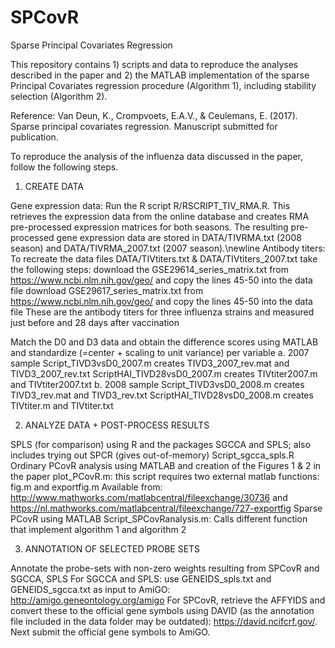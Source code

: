 # SPCovR
Sparse Principal Covariates Regression

This repository contains 1) scripts and data to reproduce the analyses described in the paper and 2) the MATLAB implementation of the sparse Principal Covariates regression procedure (Algorithm 1), including stability selection (Algorithm 2).

Reference:
Van Deun, K., Crompvoets, E.A.V., & Ceulemans, E. (2017). Sparse principal covariates regression. Manuscript submitted for publication.

To reproduce the analysis of the influenza data discussed in the paper, follow the following steps.

1. CREATE DATA
  
Gene expression data: Run the R script R/RSCRIPT_TIV_RMA.R. This retrieves the expression data from the online database and creates RMA pre-processed expression matrices for both seasons. The resulting pre-processed gene expression data are stored in DATA/TIVRMA.txt (2008 season) and DATA/TIVRMA_2007.txt (2007 season).\newline
Antibody titers: To recreate the data files DATA/TIVtiters.txt & DATA/TIVtiters_2007.txt take the following steps:
 download the GSE29614_series_matrix.txt from https://www.ncbi.nlm.nih.gov/geo/ and copy the lines 45-50 into the data file
 download GSE29617_series_matrix.txt from https://www.ncbi.nlm.nih.gov/geo/ and copy the lines 45-50 into the data file
 These are the antibody titers for three influenza strains and measured just before and 28 days after vaccination

Match the D0 and D3 data and obtain the difference scores using MATLAB and standardize (=center + scaling to unit variance) per variable
 a. 2007 sample
 Script_TIVD3vsD0_2007.m creates TIVD3_2007_rev.mat and TIVD3_2007_rev.txt
 ScriptHAI_TIVD28vsD0_2007.m creates TIVtiter2007.m and TIVtiter2007.txt
 b. 2008 sample
 Script_TIVD3vsD0_2008.m creates TIVD3_rev.mat and TIVD3_rev.txt
 ScriptHAI_TIVD28vsD0_2008.m creates TIVtiter.m and TIVtiter.txt

2. ANALYZE DATA + POST-PROCESS RESULTS

  SPLS (for comparison) using R and the packages SGCCA and SPLS; also includes trying out SPCR (gives out-of-memory)
  Script_sgcca_spls.R
  Ordinary PCovR analysis using MATLAB and creation of the Figures 1 & 2 in the paper
  plot_PCovR.m: this script requires two external matlab functions: fig.m and exportfig.m
	Available from: http://www.mathworks.com/matlabcentral/fileexchange/30736 and
	https://nl.mathworks.com/matlabcentral/fileexchange/727-exportfig
  Sparse PCovR using MATLAB
  Script_SPCovRanalysis.m: Calls different function that implement algorithm 1 and algorithm 2


3. ANNOTATION OF SELECTED PROBE SETS

Annotate the probe-sets with non-zero weights resulting from SPCovR and SGCCA, SPLS
For SGCCA and SPLS: use GENEIDS_spls.txt and GENEIDS_sgcca.txt as input to AmiGO: http://amigo.geneontology.org/amigo
For SPCovR, retrieve the AFFYIDS and convert these to the official gene symbols using DAVID (as the annotation
file included in the data folder may be outdated): https://david.ncifcrf.gov/. 
Next submit the official gene symbols to AmiGO.

